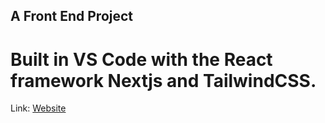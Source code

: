 ## A Front End Project
# Built in VS Code with the React framework Nextjs and TailwindCSS.

Link: [Website](react-calculator-swart-xi.vercel.app)